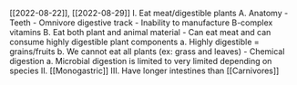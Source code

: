 [[2022-08-22]], [[2022-08-29]]
I. Eat meat/digestible plants
	A. Anatomy
		- Teeth 
		- Omnivore digestive track
		- Inability to manufacture B-complex vitamins 
	B. Eat both plant and animal material
		- Can eat meat and can consume highly digestible plant components
			a. Highly digestible = grains/fruits
			b. We cannot eat all plants (ex: grass and leaves)
		- Chemical digestion
			a. Microbial digestion is limited to very limited depending on species
II. [[Monogastric]]
III. Have longer intestines than [[Carnivores]]